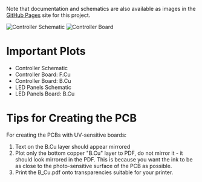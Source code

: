 Note that documentation and schematics are also available as images in the [GitHub Pages](cylindric3d.github.io/uv-box/) site for this project.

![Controller Schematic](http://cylindric3d.github.io/uv-box/images/schematic-controller.small.png)
![Controller Board](http://cylindric3d.github.io/uv-box/images/board-controller.small.png)

Important Plots
===============
* Controller Schematic
* Controller Board: F.Cu
* Controller Board: B.Cu
* LED Panels Schematic
* LED Panels Board: B.Cu

Tips for Creating the PCB
=========================
For creating the PCBs with UV-sensitive boards:

1. Text on the B.Cu layer should appear mirrored
2. Plot only the bottom copper "B.Cu" layer to PDF, do not mirror it - it should look mirrored in the PDF.
   This is because you want the ink to be as close to the photo-sensitive surface of the PCB as possible.
3. Print the B_Cu.pdf onto transparencies suitable for your printer.